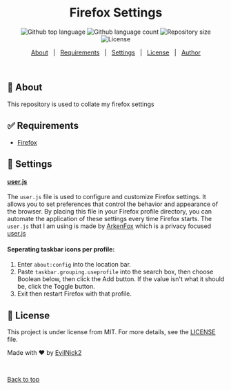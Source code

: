 <h1 align="center">Firefox Settings</h1>

<p align="center">
  <img alt="Github top language" src="https://img.shields.io/github/languages/top/EvilNick2/firefox-settings?color=56BEB8">

  <img alt="Github language count" src="https://img.shields.io/github/languages/count/EvilNick2/firefox-settings?color=56BEB8">

  <img alt="Repository size" src="https://img.shields.io/github/repo-size/EvilNick2/firefox-settings?color=56BEB8">

  <img alt="License" src="https://img.shields.io/github/license/EvilNick2/firefox-settings?color=56BEB8">
</p>

<p align="center">
  <a href="#dart-about">About</a> &#xa0; | &#xa0; 
  <a href="#rocket-requirements">Requirements</a> &#xa0; | &#xa0;
  <a href="#settings">Settings</a> &#xa0; | &#xa0;
  <a href="#memo-license">License</a> &#xa0; | &#xa0;
  <a href="https://github.com/EvilNick2" target="_blank">Author</a>
</p>

<br>

## :dart: About ##

This repository is used to collate my firefox settings

## :white_check_mark: Requirements ##

- [Firefox](https://www.mozilla.org/en-GB/firefox/new/)

## :floppy_disk: Settings

#### [user.js](user.js)

The `user.js` file is used to configure and customize Firefox settings. It allows you to set preferences that control the behavior and appearance of the browser. By placing this file in your Firefox profile directory, you can automate the application of these settings every time Firefox starts.
The `user.js` that I am using is made by [ArkenFox](https://github.com/arkenfox) which is a privacy focused [user.js](https://github.com/arkenfox/user.js)

#### Seperating taskbar icons per profile:

1. Enter `about:config` into the location bar.
2. Paste `taskbar.grouping.useprofile` into the search box, then choose Boolean below, then click the Add button. If the value isn't what it should be, click the Toggle button.
3. Exit then restart Firefox with that profile.


## :memo: License ##

This project is under license from MIT. For more details, see the [LICENSE](LICENSE.md) file.


Made with :heart: by <a href="https://github.com/EvilNick2" target="_blank">EvilNick2</a>

&#xa0;

<a href="#top">Back to top</a>
